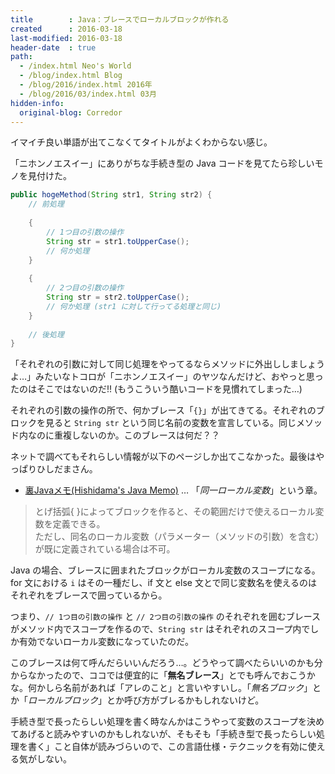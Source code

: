```yaml
---
title        : Java：ブレースでローカルブロックが作れる
created      : 2016-03-18
last-modified: 2016-03-18
header-date  : true
path:
  - /index.html Neo's World
  - /blog/index.html Blog
  - /blog/2016/index.html 2016年
  - /blog/2016/03/index.html 03月
hidden-info:
  original-blog: Corredor
---
```


イマイチ良い単語が出てこなくてタイトルがよくわからない感じ。

「ニホンノエスイー」にありがちな手続き型の Java コードを見てたら珍しいモノを見付けた。

```java
public hogeMethod(String str1, String str2) {
    // 前処理
    
    {
        // 1つ目の引数の操作
        String str = str1.toUpperCase();
        // 何か処理
    }
    
    {
        // 2つ目の引数の操作
        String str = str2.toUpperCase();
        // 何か処理 (str1 に対して行ってる処理と同じ)
    }
    
    // 後処理
}
```

「それぞれの引数に対して同じ処理をやってるならメソッドに外出ししましょうよ…」みたいなトコロが「ニホンノエスイー」のヤツなんだけど、おやっと思ったのはそこではないのだ!! (もうこういう酷いコードを見慣れてしまった…)

それぞれの引数の操作の所で、何かブレース「`{}`」が出てきてる。それぞれのブロックを見ると `String str` という同じ名前の変数を宣言している。同じメソッド内なのに重複しないのか。このブレースは何だ？？

ネットで調べてもそれらしい情報が以下のページしか出てこなかった。最後はやっぱりひしだまさん。

- [裏Javaメモ(Hishidama's Java Memo)](http://www.ne.jp/asahi/hishidama/home/tech/java/strange.html#h2_same_name) … 「_同一ローカル変数_」という章。

> とげ括弧{ }によってブロックを作ると、その範囲だけで使えるローカル変数を定義できる。  
> ただし、同名のローカル変数（パラメーター（メソッドの引数）を含む）が既に定義されている場合は不可。

Java の場合、ブレースに囲まれたブロックがローカル変数のスコープになる。for 文における `i` はその一種だし、if 文と else 文とで同じ変数名を使えるのはそれぞれをブレースで囲っているから。

つまり、`// 1つ目の引数の操作` と `// 2つ目の引数の操作` のそれぞれを囲むブレースがメソッド内でスコープを作るので、`String str` はそれぞれのスコープ内でしか有効でないローカル変数になっていたのだ。

このブレースは何て呼んだらいいんだろう…。どうやって調べたらいいのかも分からなかったので、ココでは便宜的に「__無名ブレース__」とでも呼んでおこうかな。何かしら名前があれば「アレのこと」と言いやすいし。「_無名ブロック_」とか「_ローカルブロック_」とか呼び方がブレるかもしれないけど。

手続き型で長ったらしい処理を書く時なんかはこうやって変数のスコープを決めてあげると読みやすいのかもしれないが、そもそも「手続き型で長ったらしい処理を書く」こと自体が読みづらいので、この言語仕様・テクニックを有効に使える気がしない。
